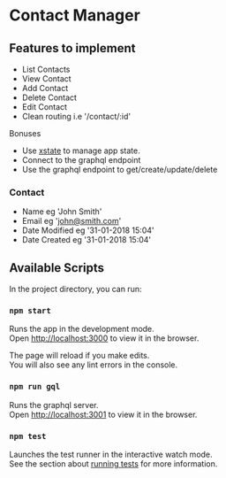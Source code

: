 # Contact Manager

## Features to implement

- List Contacts
- View Contact
- Add Contact
- Delete Contact
- Edit Contact
- Clean routing i.e '/contact/:id'

Bonuses

- Use [xstate](https://xstate.js.org/docs) to manage app state.
- Connect to the graphql endpoint
- Use the graphql endpoint to get/create/update/delete

### Contact

- Name eg 'John Smith'
- Email eg 'john@smith.com'
- Date Modified eg '31-01-2018 15:04'
- Date Created eg '31-01-2018 15:04'

## Available Scripts

In the project directory, you can run:

### `npm start`

Runs the app in the development mode.<br>
Open [http://localhost:3000](http://localhost:3000) to view it in the browser.

The page will reload if you make edits.<br>
You will also see any lint errors in the console.

### `npm run gql`

Runs the graphql server.<br>
Open [http://localhost:3001](http://localhost:3001) to view it in the browser.

### `npm test`

Launches the test runner in the interactive watch mode.<br>
See the section about [running tests](https://facebook.github.io/create-react-app/docs/running-tests) for more information.
